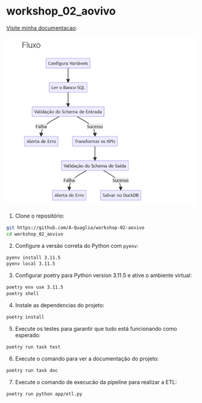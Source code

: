 # workshop_02_aovivo

[Visite minha documentacao](https://A-Quaglia.github.io/workshop-02-aovivo/):

[![image](/pic/pic_doc.png)](https://A-Quaglia.github.io/workshop-02-aovivo/)


1. Clone o repositório:

```bash
git https://github.com/A-Quaglia/workshop-02-aovivo
cd workshop_02_aovivo
```

2. Configure a versão correta do Python com `pyenv`:

```bash
pyenv install 3.11.5
pyenv local 3.11.5
```

3. Configurar poetry para Python version 3.11.5 e ative o ambiente virtual:

```bash
poetry env use 3.11.5
poetry shell
```

4. Instale as dependencias do projeto:

```bash
poetry install
```

5. Execute os testes para garantir que tudo está funcionando como esperado:

```bash
poetry run task test
```

6. Execute o comando para ver a documentação do projeto:

```bash
poetry run task doc
```

7. Execute o comando de execucão da pipeline para realizar a ETL:

```bash
poetry run python app/etl.py
```